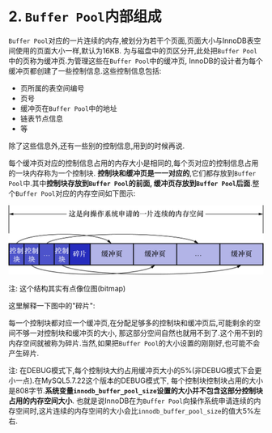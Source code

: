 # 2. `Buffer Pool`内部组成

`Buffer Pool`对应的一片连续的内存,被划分为若干个页面,页面大小与InnoDB表空间使用的页面大小一样,默认为16KB.
为与磁盘中的页区分开,此处把`Buffer Pool`中的页称为缓冲页.为管理这些在`Buffer Pool`中的缓冲页,
InnoDB的设计者为每个缓冲页都创建了一些控制信息.这些控制信息包括:

- 页所属的表空间编号
- 页号
- 缓冲页在`Buffer Pool`中的地址
- 链表节点信息
- 等

除了这些信息外,还有一些别的控制信息,用到的时候再说.

每个缓冲页对应的控制信息占用的内存大小是相同的,每个页对应的控制信息占用的一块内存称为一个控制块.
**控制块和缓冲页是一一对应的**,它们都存放到`Buffer Pool`中.其中**控制块存放到`Buffer Pool`的前面,
缓冲页存放到`Buffer Pool`后面**.整个`Buffer Pool`对应的内存空间如下图示:

![BufferPool对应的内存空间](img/BufferPool对应的内存空间.jpg)

注: 这个结构其实有点像位图(bitmap)

这里解释一下图中的"碎片":

每一个控制块都对应一个缓冲页,在分配足够多的控制块和缓冲页后,可能剩余的空间不够一对控制块和缓冲页的大小,
那这部分空间自然也就用不到了.这个用不到的内存空间就被称为碎片.当然,如果把`Buffer Pool`的大小设置的刚刚好,也可能不会产生碎片.

注: 在DEBUG模式下,每个控制块大约占用缓冲页大小的5%(非DEBUG模式下会更小一点).在MySQL5.7.22这个版本的DEBUG模式下,
每个控制块控制块占用的大小是808字节.**系统变量`innodb_buffer_pool_size`设置的大小并不包含这部分控制块占用的内存空间大小**.
也就是说InnoDB在为`Buffer Pool`向操作系统申请连续的内存空间时,这片连续的内存空间的大小会比`innodb_buffer_pool_size`的值大5%左右.
